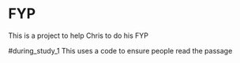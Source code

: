 # FYP
This is a project to help Chris to do his FYP

#during_study_1
This uses a code to ensure people read the passage

